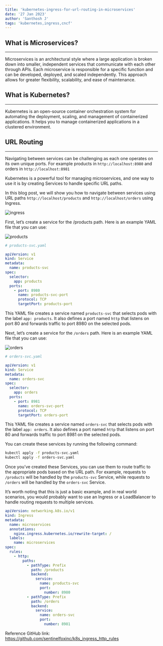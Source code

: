 ```yaml
---
title: 'kubernetes-ingress-for-url-routing-in-microservices'
date: '27 Jan 2023'
author: 'Santhosh J'
tags: 'kubernetes,ingress,cncf'
---
```


## What is Microservices?
---
Microservices is an architectural style where a large application is broken down into smaller, independent services that communicate with each other through APIs. Each microservice is responsible for a specific function and can be developed, deployed, and scaled independently. This approach allows for greater flexibility, scalability, and ease of maintenance.

## What is Kubernetes?
---
Kubernetes is an open-source container orchestration system for automating the deployment, scaling, and management of containerized applications. It helps you to manage containerized applications in a clustered environment.

## URL Routing
---
Navigating between services can be challenging as each one operates on its own unique ports. For example products in `http://localhost:8980` and orders in `http://localhost:8981`

Kubernetes is a powerful tool for managing microservices, and one way to use it is by creating Services to handle specific URL paths.

In this blog post, we will show you how to navigate between services using URL paths `http://localhost/products` and `http://localhost/orders` using Ingress.

![ingress](https://miro.medium.com/v2/resize:fit:1400/format:webp/0*fNi0XG2neuY9RMd-.png)

First, let’s create a service for the /products path. Here is an example YAML file that you can use:

![products](https://miro.medium.com/v2/resize:fit:1400/format:webp/0*F2Y8CkXUiLv7gNjG.png)

```yaml
# products-svc.yaml

apiVersion: v1
kind: Service
metadata:
  name: products-svc
spec:
  selector:
    app: products
  ports:
    - port: 8980
      name: products-svc-port
      protocol: TCP
      targetPort: products-port
```
This YAML file creates a service named `products-svc` that selects pods with the label `app: products`. It also defines a port named `http` that listens on port 80 and forwards traffic to port 8980 on the selected pods.

Next, let’s create a service for the `/orders` path. Here is an example YAML file that you can use:

![orders](https://miro.medium.com/v2/resize:fit:1400/format:webp/0*wNLnk-25XzK9qR6d.png)

```yaml
# orders-svc.yaml

apiVersion: v1
kind: Service
metadata:
  name: orders-svc
spec:
  selector:
    app: orders
  ports:
    - port: 8981
      name: orders-svc-port
      protocol: TCP
      targetPort: orders-port
```
This YAML file creates a service named `orders-svc` that selects pods with the label `app: orders`. It also defines a port named `http` that listens on port 80 and forwards traffic to port 8981 on the selected pods.

You can create these services by running the following command:

```bash
kubectl apply -f products-svc.yaml
kubectl apply -f orders-svc.yaml
```

Once you’ve created these Services, you can use them to route traffic to the appropriate pods based on the URL path. For example, requests to `/products` will be handled by the `products-svc` Service, while requests to `/orders` will be handled by the `orders-svc` Service.

It’s worth noting that this is just a basic example, and in real world scenarios, you would probably want to use an Ingress or a LoadBalancer to handle routing requests to multiple services.

```yaml
apiVersion: networking.k8s.io/v1
kind: Ingress
metadata:
  name: microservices
  annotations:
    nginx.ingress.kubernetes.io/rewrite-target: /
  labels:
    name: microservices
spec:
  rules:
    - http:
        paths:
          - pathType: Prefix
            path: /products
            backend:
              service:
                name: products-svc
                port:
                  number: 8980
          - pathType: Prefix
            path: /orders
            backend:
              service:
                name: orders-svc
                port:
                  number: 8981
```

Reference GitHub link:
https://github.com/sentinelfoxinc/k8s_ingress_http_rules
